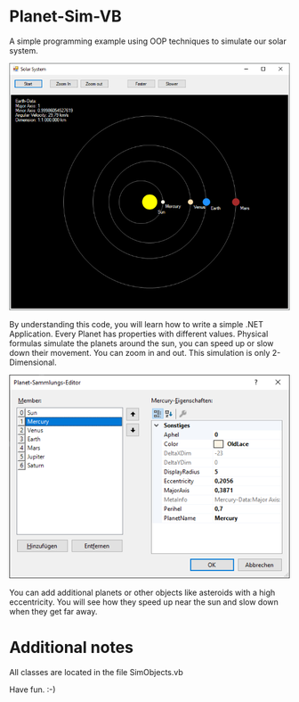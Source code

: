 # Planet-Sim-VB
A simple programming example using OOP techniques to simulate our solar system.

![Image of Planet-Sim](https://github.com/DeepHyperspace/Planet-Sim-VB/blob/master/Solar%20System.png)

By understanding this code, you will learn how to write a simple .NET Application. Every Planet has properties with different values. Physical formulas simulate the planets around the sun, you can speed up or slow down their movement. You can zoom in and out. This simulation is only 2-Dimensional.

![Image of Planet-Sim](https://github.com/DeepHyperspace/Planet-Sim-VB/blob/master/Add_Planets.png)

You can add additional planets or other objects like asteroids with a high eccentricity. You will see how they speed up near the sun and slow down when they get far away.

# Additional notes

All classes are located in the file SimObjects.vb

Have fun. :-)

